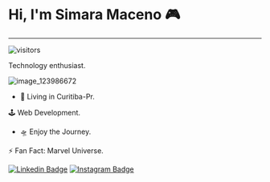 # Hi, I'm Simara Maceno 🎮
____________________________________________________________________________________________________________________________________________________________________________
![visitors](https://visitor-badge.laobi.icu/badge?page_id=page.id)

Technology enthusiast.

![image_123986672](https://user-images.githubusercontent.com/51797692/98486635-43a10280-21fd-11eb-8c73-3b3dda9f96b0.JPG)

* 📍 Living in Curitiba-Pr.

🕹 Web Development.

* 🛸 Enjoy the Journey.

⚡️ Fan Fact: Marvel Universe.

[![Linkedin Badge](https://img.shields.io/badge/-Simara%20Maceno-000304?style=flat-square&logo=Linkedin&logoColor=f0faff&link=https://www.linkedin.com/in/simara-maceno-3b3992171/)](https://www.linkedin.com/in/simara-maceno-3b3992171/) 
[![Instagram Badge](https://img.shields.io/badge/-Simara%20Maceno-b5001d?style=flat-square&logo=Instagram&logoColor=f0faff&link=https://www.instagram.com/simsyessrealoficial/)](https://www.instagram.com/simsyessrealoficial/) 



